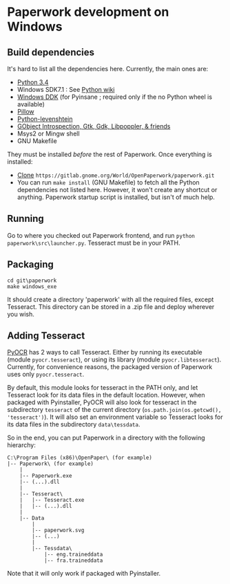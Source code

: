 # Paperwork development on Windows


## Build dependencies

It's hard to list all the dependencies here. Currently, the main ones are:

* [Python 3.4](https://www.python.org/downloads/windows/)
* Windows SDK7.1 : See [Python wiki](https://wiki.python.org/moin/WindowsCompilers#Microsoft_Visual_C.2B-.2B-_10.0_standalone:_Windows_SDK_7.1_.28x86.2C_x64.2C_ia64.29)
* [Windows DDK](https://www.microsoft.com/en-us/download/details.aspx?id=11800) (for Pyinsane ; required only if the no Python wheel is available)
* [Pillow](http://www.lfd.uci.edu/~gohlke/pythonlibs/#pillow)
* [Python-levenshtein](www.lfd.uci.edu/~gohlke/pythonlibs/#python-levenshtein)
* [GObject Introspection, Gtk, Gdk, Libpoppler, & friends](https://sourceforge.net/projects/pygobjectwin32/)
* Msys2 or Mingw shell
* GNU Makefile

They must be installed *before* the rest of Paperwork. Once everything is installed:

* [Clone](https://git-for-windows.github.io/) ```https://gitlab.gnome.org/World/OpenPaperwork/paperwork.git```
* You can run ```make install``` (GNU Makefile) to fetch all the Python dependencies
  not listed here. However, it won't create any shortcut or anything. Paperwork startup script
  is installed, but isn't of much help.


## Running


Go to where you checked out Paperwork frontend,
and run ```python paperwork\src\launcher.py```. Tesseract must be in your PATH.


## Packaging

```
cd git\paperwork
make windows_exe
```

It should create a directory 'paperwork' with all the required files, except Tesseract.
This directory can be stored in a .zip file and deploy wherever you wish.


## Adding Tesseract

[PyOCR](https://gitlab.gnome.org/World/OpenPaperwork/pyocr) has 2 ways to call
Tesseract. Either
by running its executable (module ```pyocr.tesseract```), or using its library
(module ```pyocr.libtesseract```). Currently, for convenience reasons, the
packaged version of Paperwork uses only ```pyocr.tesseract```.

By default, this module looks for tesseract in the PATH only, and let Tesseract
look for its data files in the default location. However, when packaged with
Pyinstaller, PyOCR will also look for tesseract in the subdirectory ```tesseract```
of the current directory (```os.path.join(os.getcwd(), 'tesseract')```). It will
also set an environment variable so Tesseract looks for its data files in
the subdirectory ```data\tessdata```.

So in the end, you can put Paperwork in a directory with the following hierarchy:

```
C:\Program Files (x86)\OpenPaper\ (for example)
|-- Paperwork\ (for example)
    |
    |-- Paperwork.exe
    |-- (...).dll
    |
    |-- Tesseract\
    |   |-- Tesseract.exe
    |   |-- (...).dll
    |
    |-- Data
        |
        |-- paperwork.svg
        |-- (...)
        |
        |-- Tessdata\
            |-- eng.traineddata
            |-- fra.traineddata
```

Note that it will only work if packaged with Pyinstaller.
